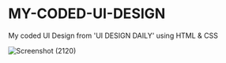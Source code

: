 # MY-CODED-UI-DESIGN
My coded UI Design from 'UI DESIGN DAILY' using HTML &amp; CSS

![Screenshot (2120)](https://user-images.githubusercontent.com/55003086/189493530-fa5353f2-a7b6-408f-aae1-c8a5c89aa555.png)
